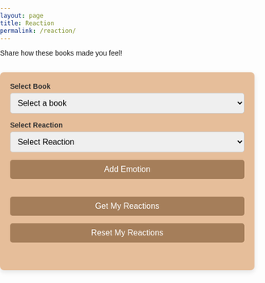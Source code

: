 ```yaml
---
layout: page 
title: Reaction
permalink: /reaction/
---
```


<style>
    body {
        font-family: Arial, sans-serif;
        margin: 0;
        padding: 0;
    }

    form {
        margin-bottom: 20px;
    }

    .container {
        max-width: 800px;
        margin: 30px auto;
        padding: 20px;
        background-color: #e6be9a;
        border-radius: 8px;
        box-shadow: 0 4px 10px rgba(0, 0, 0, 0.1);
    }

    h1, h2, h3 {
        font-family: 'Arial', sans-serif;
        color: #4A4A4A;
    }

    h2 {
        margin: 20px 0 10px;
        font-size: 1.5em;
        color: #4A4A4A;
    }

    label {
        display: block;
        margin-bottom: 5px;
        font-weight: bold;
        color: #333;
    }

    input, select, button {
        width: 100%;
        padding: 10px;
        margin-bottom: 15px;
        border: 1px solid #ccc;
        border-radius: 5px;
        font-size: 16px;
    }

    button {
        background-color: #A57E5A;
        color: white;
        font-size: 16px;
        cursor: pointer;
        border: none;
    }

    button:hover {
        background-color: #8F5A3E;
        transition: 0.3s;
    }

    .results {
        margin-top: 20px;
        color: black;
    }

    .emotion-item {
        background-color: #F8F0E3;
        margin: 10px 0;
        padding: 15px;
        border-radius: 5px;
        border: 1px solid #E0C7A0;
        display: flex;
        justify-content: space-between;
        align-items: center;
    }
</style>

<input type="hidden" id="userId" value="1"> 

<div>
    <p> Share how these books made you feel! </p>
</div>

<div class="container">
    <form id="addEmotionForm">
        <label for="bookDropdown">Select Book</label>
        <select id="bookDropdown" required>
            <option value="">Select a book</option>
        </select>
        <label for="addReactionType">Select Reaction</label>
        <select id="addReactionType" required>
            <option value="">Select Reaction</option>
            <option value="🎉">🎉 Happy</option>
            <option value="👍">👍 Good</option>
            <option value="❤️">❤️ Loved</option>
            <option value="😂">😂 Hilarious</option>
            <option value="😢">😢 Sad</option>
            <option value="🔥">🔥 Hot</option>
            <option value="😎">😎 Cool</option>
            <option value="🤔">🤔 Ponderous</option>
            <option value="💔">💔 Heart Broken</option>
            <option value="🎈">🎈 Drifting Away</option>
            <option value="✨">✨ Magical</option>
            <option value="🍀">🍀 Lucky</option>
            <option value="🌈">🌈 Rainbow</option>
        </select>
        <button type="submit">Add Emotion</button>
    </form>
    <!-- <button id="getBookReactionsButton">Get Book Reactions</button> -->
    <button id="getUserReactionsButton">Get My Reactions</button>
    <button id="resetUserReactionsButton">Reset My Reactions</button>
    <div id="addedEmotions" class="results"></div>
    <div id="reactionsList" class="results"></div>
</div>

<script type="module">
    import { pythonURI, fetchOptions } from '{{ site.baseurl }}/assets/js/api/config.js';

    document.addEventListener('DOMContentLoaded', async () => {
        try {
            const books = await fetchBooks();
            populateBookDropdown(books);
        } catch (error) {
            console.error('Error fetching books:', error);
        }
    });

    async function fetchBooks() {
        const URL = `${pythonURI}/api/wishlist/books`;
        try {
            const response = await fetch(URL, fetchOptions);
            if (!response.ok) throw new Error(`Failed to fetch books: ${response.status}`);
            return await response.json();
        } catch (error) {
            console.error('Error:', error);
            return [];
        }
    }

    function populateBookDropdown(books) {
        const dropdown = document.getElementById('bookDropdown');
        dropdown.innerHTML = '<option value="">Select a book</option>';
        books.forEach((book) => {
            const option = document.createElement('option');
            option.value = JSON.stringify({ id: book.id, title: book.title, author: book.author });
            option.textContent = `${book.title} by ${book.author}`;
            dropdown.appendChild(option);
        });
    }

    document.getElementById('getBookReactionsButton').addEventListener('click', async () => {
        const bookDropdown = document.getElementById('bookDropdown');
        const selectedOption = bookDropdown.options[bookDropdown.selectedIndex];

        if (!selectedOption.value) {
            showStatusMessage('Please select a book.', false);
            return;
        }

        const bookData = JSON.parse(selectedOption.value);
        const bookId = bookData.id;

        try {
            const response = await fetch(`${pythonURI}/api/emotion/${bookId}`, fetchOptions);
            if (!response.ok) throw new Error(await response.text());

            const data = await response.json();
            displayReactions(data.emotions);
        } catch (error) {
            showStatusMessage(`Failed to fetch reactions: ${error.message}`, false);
        }
    });

    document.getElementById('getUserReactionsButton').addEventListener('click', async () => {
        const userId = document.getElementById('userId').value;

        try {
            const response = await fetch(`${pythonURI}/api/emotion/user/${userId}`, fetchOptions);
            if (!response.ok) throw new Error(await response.text());

            const data = await response.json();
            displayReactions(data.emotions);
        } catch (error) {
            showStatusMessage(`Failed to fetch reactions: ${error.message}`, false);
        }
    });

    document.getElementById('resetUserReactionsButton').addEventListener('click', async () => {
        const userId = document.getElementById('userId').value;

        if (!confirm("Are you sure you want to reset all your reactions? This cannot be undone.")) return;

        try {
            const response = await fetch(`${pythonURI}/api/emotion/reset_reactions/${userId}`, {
                ...fetchOptions,
                method: 'DELETE',
            });

            if (!response.ok) throw new Error(await response.text());

            document.getElementById('reactionsList').innerHTML = ''; // Clear UI
            showStatusMessage('All your reactions have been reset.');
        } catch (error) {
            showStatusMessage(`Failed to reset reactions: ${error.message}`, false);
        }
    });

    function displayReactions(emotions) {
        const reactionsList = document.getElementById('reactionsList');
        reactionsList.innerHTML = '';

        if (!emotions.length) {
            reactionsList.innerHTML = '<p>No reactions found.</p>';
            return;
        }

        emotions.forEach(emotion => {
            const emotionItem = document.createElement('div');
            emotionItem.className = 'emotion-item';
            emotionItem.innerHTML = `
                <span>📖 <b>${emotion.title_id}</b> by ${emotion.author_id} — Reaction: <span class="reaction-text">${emotion.reaction_type}</span></span>
            `;
            reactionsList.appendChild(emotionItem);
        });
    }
</script>